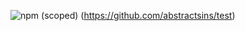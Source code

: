 ![npm (scoped)](https://img.shields.io/npm/v/@abstractsins/test?style=for-the-badge)
(https://github.com/abstractsins/test)